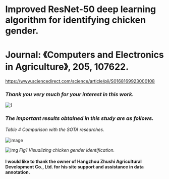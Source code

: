 # Improved ResNet-50 deep learning algorithm for identifying chicken gender. 
# Journal: 《Computers and Electronics in Agriculture》, 205, 107622.
https://www.sciencedirect.com/science/article/pii/S0168169923000108


### _Thank you very much for your interest in this work._<br>

![1](https://user-images.githubusercontent.com/90194261/223057856-bb308edb-0a96-428a-b01a-b0e9dbb8d708.png)


### _The important results obtained in this study are as follows._<br>

_Table 4 Comparison with the SOTA researches._ <br>
<br>
![image](https://user-images.githubusercontent.com/90194261/166679592-a6c1f17d-2dda-43e6-857e-ce254dc11904.png)

![img](https://user-images.githubusercontent.com/90194261/195532931-0a0476c5-2c71-4f3b-b603-19ce53bbf552.png)
_Fig1 Visualizing chicken gender identification._ <br>

#### I would like to thank the owner of Hangzhou Zhushi Agricultural Development Co., Ltd. for his site support and assistance in data annotation. 
